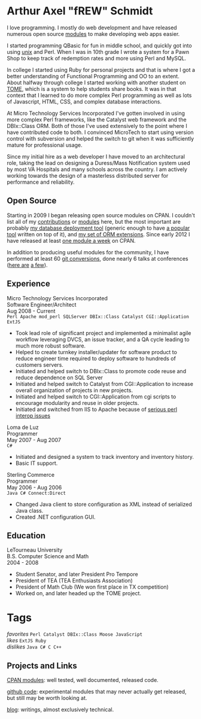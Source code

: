 # Arthur Axel "fREW" Schmidt

I love programming. I mostly do web development and have released numerous
open source [modules](http://search.cpan.org/~frew) to make developing
web apps easier.

I started programming QBasic for fun
in middle school, and quickly got into using
[unix](https://en.wikipedia.org/wiki/SDF_Public_Access_Unix_System)
and Perl. When I was in 10th grade I wrote a system for a Pawn Shop to
keep track of redemption rates and more using Perl and MySQL.

In college I started using Ruby for personal projects
and that is where I got a better understanding of
Functional Programming and OO to an extent. About halfway
through college I started working with another student on
[TOME](http://code.google.com/p/ptome/source/list?num=250&start=547),
which is a system to help students share books. It was in that context
that I learned to do more complex Perl programming as well as lots of
Javascript, HTML, CSS, and complex database interactions.

At Micro Technology Services Incorporated I've gotten involved in using
more complex Perl frameworks, like the Catalyst web framework and the
DBIx::Class ORM. Both of those I've used extensively to the point where
I have contributed code to both.  I convinced MicroTech to start using
version control with subversion and helped the switch to git when it
was sufficiently mature for professional usage.

Since my initial hire as a web developer I have moved to an architectural
role, taking the lead on designing a Duress/Mass Notification system
used by most VA Hospitals and many schools across the country.  I am
actively working towards the design of a masterless distributed server
for performance and reliability.

## Open Source

Starting in 2009 I began releasing open source modules on CPAN.
I couldn't list all of my [contributions](https://github.com/frioux)
or [modules](https://metacpan.org/author/FREW) here,
but the most important are probably [my database deployment
tool](https://metacpan.org/module/DBIx::Class::DeploymentHandler)
(generic enough to have [a popular
tool](https://metacpan.org/module/DBIx::Class::Migration)
written on top of it), and [my set of ORM
extensions](https://metacpan.org/release/DBIx-Class-Helpers).
Since early 2012 I have released at least [one module a
week](http://onceaweek.cjmweb.net/longest) on CPAN.

In addition to producing useful modules for the
community, I have performed at least 60 [git
conversions](https://github.com/frioux/Git-Conversions/), done nearly 6 talks at
conferences ([here are](www.presentingperl.org/yn2010/)
[a few](https://www.youtube.com/watch?v=Vm_NlfHNVvg)).

## Experience

Micro Technology Services Incorporated  
Software Engineer/Architect  
Aug 2008 - Current  
`Perl Apache mod_perl SQLServer DBIx::Class Catalyst CGI::Application ExtJS`

* Took lead role of significant project and implemented a minimalist agile
  workflow leveraging DVCS, an issue tracker, and a QA cycle leading to much
  more robust software.
* Helped to create turnkey installer/updater for software product to reduce engineer
  time required to deploy software to hundreds of customers servers.
* Initiated and helped switch to DBIx::Class to promote code reuse and
  reduce dependence on SQL Server
* Initiated and helped switch to Catalyst from CGI::Application to
  increase overall organization of projects in new projects.
* Initiated and helped switch to CGI::Application from cgi scripts to
  encourage modularity and reuse in older projects.
* Initiated and switched from IIS to
  Apache because of [serious perl interop
  issues](http://stackoverflow.com/questions/188896/why-does-iis-crash-when-i-print-to-stderr-in-perl)

Loma de Luz  
Programmer  
May 2007 - Aug 2007  
`C#`

* Initiated and designed a system to track inventory and inventory history.
* Basic IT support.  

Sterling Commerce  
Programmer  
May 2006 - Aug 2006  
`Java C# Connect:Direct`

* Changed Java client to store configuration as XML instead of serialized
  Java class.
* Created .NET configuration GUI.

## Education

LeTourneau University  
B.S. Computer Science and Math  
2004 - 2008  

* Student Senator, and later President Pro Tempore
* President of TEA (TEA Enthusiasts Association)
* President of Math Club (We won first place in TX competition)
* Worked on, and later headed up the TOME project.

# Tags

*favorites* `Perl Catalyst DBIx::Class Moose JavaScript`  
*likes* `ExtJS Ruby`  
*dislikes* `Java C# C C++`

## Projects and Links

[CPAN modules](http://search.cpan.org/~frew/): well tested, well
documented, released code.

[github code](http://github.com/frioux): experimental modules that may
never actually get released, but still may be worth looking at.

[blog](http://blog.afoolishmanifesto.com): writings, almost exclusively
technical.

